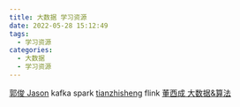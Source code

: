 ```yaml
---
title: 大数据 学习资源
date: 2022-05-28 15:12:49
tags:
  - 学习资源
categories: 
  - 大数据 
  - 学习资源    
---
```


<p></p>
<!-- more -->

 
[郭俊 Jason](http://www.jasongj.com/)   kafka spark
[tianzhisheng](http://www.54tianzhisheng.cn/tags/Flink/)    flink
[董西成  大数据&算法](http://dongxicheng.org/)  


